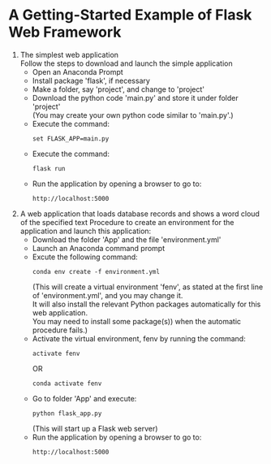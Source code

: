 # A Getting-Started Example of Flask Web Framework
1. The simplest web application <br />
   Follow the steps to download and launch the simple application <br />
   - Open an Anaconda Prompt <br />
   - Install package 'flask', if necessary <br />
   - Make a folder, say 'project', and change to 'project' <br />
   - Download the python code 'main.py' and store it under folder 'project' <br />
     (You may create your own python code similar to 'main.py'.) <br />
   - Execute the command: <br />
     ```
     set FLASK_APP=main.py
     ```
   - Execute the command:
     ```
     flask run
     ```
   - Run the application by opening a browser to go to: <br />
     ```
     http://localhost:5000
     ```
1. A web application that loads database records and shows a word cloud of the specified text
   Procedure to create an environment for the application and launch this application: <br />
   - Download the folder 'App' and the file 'environment.yml' <br />
   - Launch an Anaconda command prompt <br />
   - Excute the following command: <br />
     ```
     conda env create -f environment.yml
     ```
     (This will create a virtual environment 'fenv', as stated at the first line of 'environment.yml', and you may change it. <br />
      It will also install the relevant Python packages automatically for this web application. <br />
      You may need to install some package(s)) when the automatic procedure fails.)<br />
   - Activate the virtual environment, fenv by running the command:
     ```
     activate fenv
     ```
     OR
     ```
     conda activate fenv
     ```
   - Go to folder 'App' and execute: <br />
     ```
     python flask_app.py
     ```
     (This will start up a Flask web server) <br />
   - Run the application by opening a browser to go to: <br />
     ```
     http://localhost:5000
     ```
